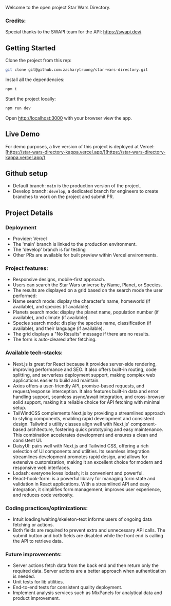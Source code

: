 Welcome to the open project Star Wars Directory.

### Credits:

Special thanks to the SWAPI team for the API: https://swapi.dev/

## Getting Started

Clone the project from this rep:

```bash
git clone git@github.com:zacharytruong/star-wars-directory.git
```

Install all the dependencies:

```bash
npm i
```

Start the project locally:

```bash
npm run dev
```

Open [http://localhost:3000](http://localhost:3000) with your browser view the app.

## Live Demo

For demo purposes, a live version of this project is deployed at Vercel:
[https://star-wars-directory-kappa.vercel.app/](https://star-wars-directory-kappa.vercel.app/)

## Github setup

- Default branch: `main` is the production version of the project.
- Develop branch: `develop`, a dedicated branch for engineers to create branches to work on the project and submit PR.

## Project Details

### Deployment

- Provider: Vercel
- The 'main' branch is linked to the production environment.
- The 'develop' branch is for testing
- Other PRs are available for built preview within Vercel environments.

### Project features:

- Responsive designs, mobile-first approach.
- Users can search the Star Wars universe by Name, Planet, or Species.
- The results are displayed on a grid based on the search mode the user performed:
- Name search mode: display the character's name, homeworld (if available), and species (if available).
- Planets search mode: display the planet name, population number (if available), and climate (if available).
- Species search mode: display the species name, classification (if available), and their language (if available).
- The grid displays a "No Results" message if there are no results.
- The form is auto-cleared after fetching.

### Available tech-stacks:

- Next.js is great for React because it provides server-side rendering, improving performance and SEO. It also offers
  built-in routing, code splitting, and serverless deployment support, making complex web applications easier to build
  and maintain.
- Axios offers a user-friendly API, promise-based requests, and request/response interception. It also features built-in
  data and error handling support, seamless async/await integration, and cross-browser solid support, making it a
  reliable choice for API fetching with minimal setup.
- TailWindCSS complements Next.js by providing a streamlined approach to styling components, enabling rapid development
  and consistent design. Tailwind's utility classes align well with Next.js' component-based architecture, fostering
  quick prototyping and easy maintenance. This combination accelerates development and ensures a clean and consistent
  UI.
- DaisyUI: pairs well with Next.js and Tailwind CSS, offering a rich selection of UI components and utilities. Its
  seamless integration streamlines development promotes rapid design, and allows for extensive customization, making it
  an excellent choice for modern and responsive web interfaces.
- Lodash: everyone loves lodash; it is convenient and powerful.
- React-hook-form: is a powerful library for managing form state and validation in React applications. With a
  streamlined API and easy integration, it simplifies form management, improves user experience, and reduces code
  verbosity.

### Coding practices/optimizations:

- Intuit loading/waiting/skeleton-text informs users of ongoing data fetching or actions.
- Both fields are required to prevent extra and unnecessary API calls. The submit button and both fields are disabled
  while the front end is calling the API to retrieve data.

### Future improvements:

- Server actions fetch data from the back end and then return only the required data. Server actions are a better
  approach when authentication is needed.
- Unit tests for lib utilities.
- End-to-end tests for consistent quality deployment.
- Implement analysis services such as MixPanels for analytical data and product improvement.